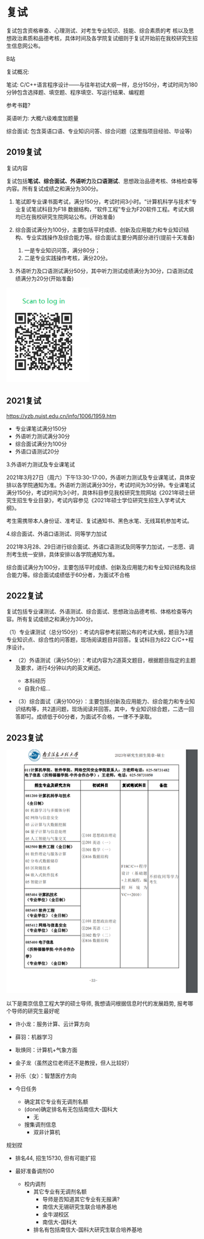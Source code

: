 # 复试

复试包含资格审查、心理测试、对考生专业知识、技能、综合素质的考
核以及思想政治素质和品德考核，具体时间及各学院复试细则于复试开始前在我校研究生招生信息网公布。

B站

复试概况:

笔试:
C/C++语言程序设计——与往年初试大纲一样，总分150分，考试时间为180分钟包含选择题、填空题、程序填空、写运行结果、编程题

参考书籍?

英语听力:
大概六级难度加题量

综合面试:
包含英语口语、专业知识问答、综合问题（这里指项目经验、毕设等)

## 2019复试

复试内容

复试包括**笔试、综合面试、外语听力**及**口语测试**、思想政治品德考核、体格检查等内容。所有复试成绩之和满分为300分。

1. 笔试即专业课书面考试，满分150分，考试时间3小时。“计算机科学与技术”专业复试笔试科目为F18 数据结构，“软件工程”专业为F20软件工程。考试大纲均已在我校研究生院网站公布。(开始准备)

2. 综合面试满分为100分，主要包括平时成绩、创新及应用能力和专业知识结构、专业实践操作及综合能力等。综合面试主要分两部分进行(提前十天准备)
   1. 一是专业知识问答，满分80分；
   2. 二是专业实践操作考核，满分20分。

3. 外语听力及口语测试满分50分，其中听力测试成绩满分为30分，口语测试成绩满分为20分(开始准备)

![20230119202638](https://raw.githubusercontent.com/Logible/Image/main/note_image/20230119202638.png)

## 2021复试

<https://yzb.nuist.edu.cn/info/1006/1959.htm>

- 专业课笔试满分150分
- 外语听力测试满分30分
- 综合面试满分为100分
- 外语口语测试20分

3.外语听力测试及专业课笔试

2021年3月27日（周六）下午13:30-17:00，外语听力测试及专业课笔试，具体安排以各学院通知为准。外语听力测试满分30分，考试时间为30分钟。专业课笔试满分150分，考试时间为3小时，具体科目参见我校研究生院网站《2021年硕士研究生招生专业目录》，考试内容参见《2021年硕士学位研究生招生入学考试大纲》。

考生需携带本人身份证、准考证、复试通知书、黑色水笔、无线耳机参加考试。

4.综合面试、外语口语测试、同等学力加试

2021年3月28、29日进行综合面试、外语口语测试及同等学力加试，一志愿、调剂考生统一安排，具体安排以各学院通知为准。

综合面试满分为100分，主要包括平时成绩、创新及应用能力和专业知识结构及综合能力等。综合面试成绩低于60分者，为面试不合格

## 2022复试

复试包括专业课测试、外语测试、综合面试、思想政治品德考核、体格检查等内容。所有复试成绩之和满分为300分。

（1）专业课测试（总分150分）：考试内容参考前期公布的考试大纲，题目为3道专业知识点、综合性的问答题，现场阅读题目并回答。复试科目为822 C/C++程序设计。

- （2）外语测试（满分50分）：考试内容为2道英文题目，根据题目指定的主题及要求，进行4分钟以内的英文阐述。
  - 本科经历
  - 自我介绍...

- （3）综合面试（满分100分）：主要包括创新及应用能力、综合能力和专业知识结构等，共2道问题，现场阅读并回答。其中，专业知识综合题，二选一回答即可。成绩低于60分者，为面试不合格，一律不予录取。

## 2023复试

![20230119213631](https://raw.githubusercontent.com/Logible/Image/main/note_image/20230119213631.png)

以下是南京信息工程大学的硕士导师, 我想请问根据信息时代的发展趋势, 报考哪个导师的研究生最好呢

- 许小龙：服务计算、云计算方向
- 薛羽：机器学习
- 耿焕同：计算机+气象方面
- 金子龙（虽然这位老师还不是教授，但人比较好）
- 孙乐（女）：智慧医疗方向

- 今日任务
  - 确定其它专业有无调剂名额
  - (done)确定排名有无包括南信大-国科大
    - 无
  - 搜集调剂信息
    - 双非计算机

规划捏

- 排名44, 招生15?30, 但有可能扩招

- 最好准备调剂00
  - 校内调剂
    - 其它专业有无调剂名额
      - 导师是否知道其它专业有无报满?
      - 南信大无锡研究生联合培养基地
      - 金牛湖校区
      - 南信大-国科大
    - 排名有包括南信大-国科大研究生联合培养基地
